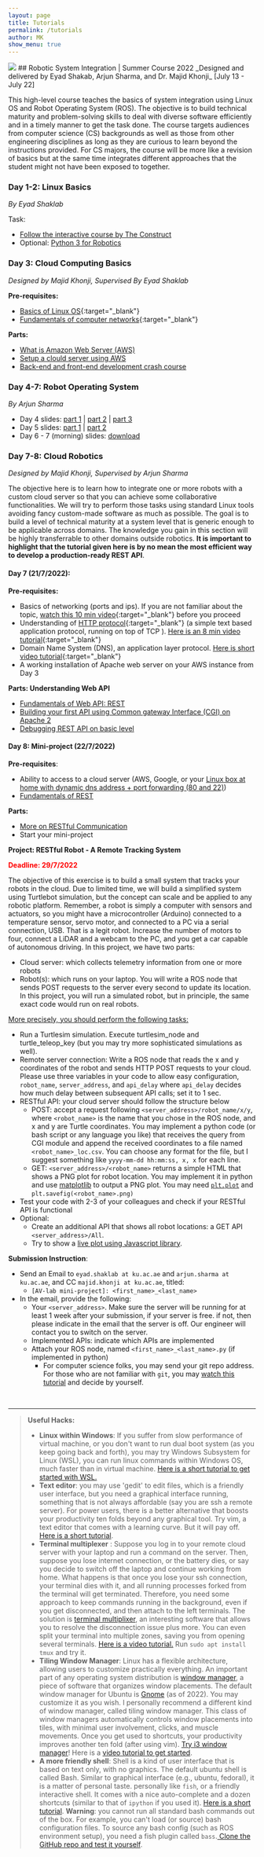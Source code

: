 ```yaml
---
layout: page
title: Tutorials
permalink: /tutorials
author: MK
show_menu: true
---
```



<img class="ads" src="/assets/img/sys-summer-2022.jpg"/>
<style>
    .ads:hover{
        opacity:0.8;
    }
</style>
## Robotic System Integration | Summer Course 2022
_Designed and delivered by Eyad Shakab, Arjun Sharma, and Dr. Majid Khonji_ 
[July 13 - July 22]

This high-level course teaches the basics of system integration using Linux OS and Robot Operating System (ROS). The objective is to build technical maturity and problem-solving skills to deal with diverse software efficiently and in a timely manner to get the task done. The course targets audiences from computer science (CS) backgrounds as well as those from other engineering disciplines as long as they are curious to learn beyond the instructions provided. For CS majors, the course will be more like a revision of basics but at the same time integrates different approaches that the student might not have been exposed to together.
### Day 1-2: Linux Basics
_By Eyad Shaklab_

Task:
* [Follow the interactive course by The Construct](https://www.theconstructsim.com/robotigniteacademy_learnros/ros-courses-library/linux-for-robotics/) 
* Optional: [Python 3 for Robotics](https://www.theconstructsim.com/robotigniteacademy_learnros/ros-courses-library/python-robotics/)

### Day 3: Cloud Computing Basics
_Designed by Majid Khonji, Supervised By Eyad Shaklab_

**Pre-requisites:**
* [Basics of Linux OS](https://www.hostinger.com/tutorials/linux-commands){:target="_blank"}
* [Fundamentals of computer networks](https://www.ibm.com/cloud/learn/networking-a-complete-guide){:target="_blank"}

**Parts:**
* [What is Amazon Web Server \(AWS\)](/tutorials/sys1)
* [Setup a clould server using AWS](/tutorials/sys2)
* [Back-end and front-end development crash course](/tutorials/sys3)

### Day 4-7: Robot Operating System
_By Arjun Sharma_

- Day 4 slides: [part 1](/4-tutorials/ros/Lecture_1_Background.pdf) \|  [part 2](/4-tutorials/ros/Lecture_2_Introduction.pdf) \| [part 3](/4-tutorials/ros/Lecture_3_Installation_Setup.pdf)
- Day 5 slides: [part 1](/4-tutorials/ros/Lecture_4_Run_You_First_ROS_Program.pdf) \| [part 2](/4-tutorials/ros/Lecture_5_Communicate_with_ROS_Topics.pdf)
- Day 6 - 7 (morning) slides: [download](/4-tutorials/ros/Day3-4.pdf)

### Day 7-8: Cloud Robotics
_Designed by Majid Khonji, Supervised by Arjun Sharma_

The objective here is to learn how to integrate one or more robots with a custom cloud server so that you can achieve some collaborative functionalities. We will try to perform those tasks using standard Linux tools avoiding fancy custom-made software as much as possible. The goal is to build a level of technical maturity at a system level that is generic enough to be applicable across domains. The knowledge you gain in this section will be highly transferrable to other domains outside robotics. **It is important to highlight that the tutorial given here is by no mean the most efficient way to develop a production-ready REST API**.


#### Day 7 (21/7/2022):

**Pre-requisites:**
* Basics of networking (ports and ips). If you are not familiar about the topic,  [watch this 10 min video](https://www.youtube.com/watch?v=AXrFCbD4-fU){:target="_blank"} before you proceed
* Understanding of [HTTP protocol](https://en.wikipedia.org/wiki/Hypertext_Transfer_Protocol){:target="_blank"} (a simple text based application protocol, running on top of TCP ). [Here is an 8 min video tutorial](https://www.youtube.com/watch?v=eesqK59rhGA){:target="_blank"}
* Domain Name System (DNS), an application layer protocol. [Here is short video tutorial](https://www.youtube.com/watch?v=mpQZVYPuDGU){:target="_blank"}
* A working installation of Apache web server on your AWS instance from Day 3
  


**Parts: Understanding Web API**

* [Fundamentals of Web API: REST](/tutorials/s4)
* [Building your first API using Common gateway Interface (CGI) on Apache 2](/tutorials/s5)
* [Debugging REST API on basic level](/tutorials/s6)


#### Day 8: Mini-project (22/7/2022)

**Pre-requisites**: 
- Ability to access to a cloud server (AWS, Google, or your [Linux box at home with dynamic dns address + port forwarding (80 and 22)](https://help.dyn.com/remote-access/getting-started-with-remote-access/))
- [Fundamentals of REST](/tutorials/s4)

**Parts:**
* [More on RESTful Communication](/tutorials/s7)
* Start your mini-project

**Project: RESTful Robot - A Remote Tracking System**
<p style="color:red; font-weight:bold"> Deadline: 29/7/2022 </p>

The objective of this exercise is to build a small system that tracks your robots in the cloud. Due to limited time, we will build a simplified system using Turtlebot simulation, but the concept can scale and be applied to any robotic platform. Remember, a robot is simply a computer with sensors and actuators, so you might have a microcontroller (Arduino) connected to a temperature sensor, servo motor, and connected to a PC via a serial connection, USB. That is a legit robot. Increase the number of motors to four, connect a LiDAR and a webcam to the PC, and you get a car capable of autonomous driving. 
In this project, we have two parts:
- Cloud server: which collects telemetry information from one or more robots
- Robot(s): which runs on your laptop. You will write a ROS node that sends POST requests to the server every second to update its location. In this project, you will run a simulated robot, but in principle, the same exact code would run on real robots.

<u>More precisely, you should perform the following tasks:</u>
- Run a Turtlesim simulation. Execute turtlesim_node and  turtle_teleop_key (but you may try more sophisticated simulations as well).
- Remote server connection: Write a ROS node that reads the x and y coordinates of the robot and sends HTTP POST requests to your cloud. Please use three variables in your code to allow easy configuration, `robot_name`, `server_address`, and `api_delay`  where `api_delay` decides how much delay between subsequent API calls; set it to 1 sec.
- RESTful  API: your cloud server should follow the structure below
    -  POST: accept a request following  `<server_address>/robot_name/x/y`, where `<robot_name>` is the name that you chose in the ROS node, and x and y are Turtle coordinates. You may implement a python code (or bash script or any language you like) that receives the query from CGI module and append the received coordinates to a file named `<robot_name>_loc.csv`. You can choose any format for the file, but I suggest something like `yyyy-mm-dd hh:mm:ss, x, x` for each line.
    -  GET: `<server_address>/<robot_name>` returns a simple HTML that shows a PNG plot for robot location. You may implement it in python and use [matplotlib](https://matplotlib.org/) to output a PNG plot. You may need [`plt.plot`](https://matplotlib.org/stable/api/_as_gen/matplotlib.pyplot.plot.html) and `plt.savefig(<robot_name>.png)`
- Test your code with 2-3 of your colleagues and check if your RESTful API is functional
- Optional: 
    - Create an additional API that shows all robot locations: a GET API `<server_address>/All`.
    - Try to show a [live plot using Javascript library](https://canvasjs.com/html5-javascript-dynamic-chart/). 

**Submission Instruction**:
- Send an Email to `eyad.shaklab at ku.ac.ae` and `arjun.sharma at ku.ac.ae`, and CC `majid.khonji at ku.ac.ae`,  titled:
    - `[AV-lab mini-project]: <first_name>_<last_name>`
- In the email, provide the following:
    - Your `<server_address>`. Make sure the server will be running for at least 1 week after your submission, if your server is free. if not, then please  indicate in the email that the server is off.  Our engineer will contact you to switch on the server.
    - Implemented APIs: indicate which APIs are implemented 
    - Attach your ROS node, named `<first_name>_<last_name>.py` (if implemented in python)
        - For computer science folks, you may send your git repo address. For those who are not familiar with `git`, you may [watch this tutorial](https://www.youtube.com/watch?v=8JJ101D3knE) and decide by yourself.


<br>

---
> **Useful Hacks:** 
> * **Linux within Windows**: If you suffer from slow performance of virtual machine, or you don't want to run dual boot system (as you keep going back and forth), you may try Windows Subsystem for Linux (WSL), you can run linux commands within Windows OS, much faster than in virtual machine. [Here is a short tutorial to get started with WSL.](https://docs.microsoft.com/en-us/windows/wsl/about)
> * **Text editor**: you may use 'gedit' to edit files, which is a friendly user interface, but you need a graphical interface running, something that is not always affordable (say you are ssh a remote server). For power users, there is a better alternative that boosts your productivity ten folds beyond any graphical tool. Try vim, a text editor that comes with a learning curve. But it will pay off. [Here is a short tutorial](https://www.youtube.com/watch?v=ggSyF1SVFr4).
> * **Terminal multiplexer** : Suppose you log in to your remote cloud server with your laptop and run a command on the server. Then, suppose you lose internet connection, or the battery dies, or say you decide to switch off the laptop and continue working from home. What happens is that once you lose your ssh connection, your terminal dies with it, and all running processes forked from the terminal will get terminated. Therefore, you need some approach to keep commands running in the background, even if you get disconnected, and then attach to the left terminals. The solution is [terminal multiplixer](https://linuxize.com/post/getting-started-with-tmux/), an interesting software that allows you to resolve the disconnection issue plus more. You can even split your terminal into multiple zones, saving you from opening several terminals. [Here is a video tutorial.](https://www.youtube.com/watch?v=Yl7NFenTgIo) Run ```sudo apt install tmux``` and try it.
> * **Tiling Window Manager**: Linux has a flexible architecture, allowing users to customize practically everything. An important part of any operating system distribution is [window manager](https://en.wikipedia.org/wiki/Window_manager), a piece of software that organizes window placements. The default window manager for Ubuntu is [Gnome](https://release.gnome.org/) (as of 2022). You may customize it as you wish. I personally recommend a different kind of window manager, called tiling window manager. This class of window managers automatically controls window placements into tiles, with minimal user involvement, clicks, and muscle movements. Once you get used to shortcuts, your productivity improves another ten fold (after using vim). [Try i3 window manager](https://i3wm.org/)! Here is a [video tutorial to get started](https://www.youtube.com/watch?v=j1I63wGcvU4).
> * **A more friendly shell**: Shell is a kind of user interface that is based on text only, with no graphics. The default ubuntu shell is called Bash. Similar to graphical interface (e.g., ubuntu, fedoraI), it is a matter of personal taste. personally like ```fish```, or a friendly interactive shell. It comes with a nice auto-complete and a dozen shortcuts (similar to that of ```ipython``` if you used it). [Here is a short tutorial](https://www.youtube.com/watch?v=C2a7jJTh3kU). **Warning**: you cannot run all standard bash commands out of the box. For example, you can't load (or source) bash configuration files. To source any bash config (such as ROS environment setup), you need a fish plugin called ```bass```.[ Clone the GitHub repo and test it yourself](https://github.com/edc/bass).
